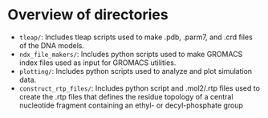 # Overview of directories

* `tleap/`: Includes tleap scripts used to make .pdb, .parm7, and .crd files of the DNA models.
* `ndx_file_makers/`: Includes python scripts used to make GROMACS index files used as input for GROMACS utilities.
* `plotting/`: Includes python scripts used to analyze and plot simulation data.
* `construct_rtp_files/`: Includes python script and .mol2/.rtp files used to create the .rtp files that defines the residue topology of a central nucleotide fragment containing an ethyl- or decyl-phosphate group
